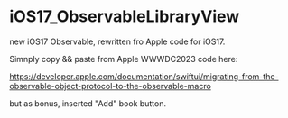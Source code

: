 # iOS17_ObservableLibraryView
new iOS17 Observable, rewritten fro Apple code for iOS17.

Simnply copy && paste from Apple WWWDC2023 code here:

https://developer.apple.com/documentation/swiftui/migrating-from-the-observable-object-protocol-to-the-observable-macro

but as bonus, inserted "Add" book button.



